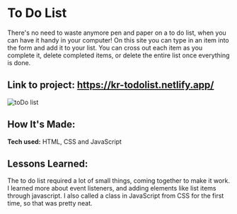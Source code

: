 # To Do List
There's no need to waste anymore pen and paper on a to do list, when you can have it handy in your computer! On this site you can type in an item into the form and add it to your list. You can cross out each item as you complete it, delete completed items, or delete the entire list once everything is done.
## **Link to project:** https://kr-todolist.netlify.app/
![toDo list](rockPS.png)

## How It's Made:
**Tech used:** HTML, CSS and JavaScript

## Lessons Learned:
The to do list required a lot of small things, coming together to make it work. I learned more about event listeners, and adding elements like list items through javascript. I also called a class in JavaScript from CSS for the first time, so that was pretty neat.
